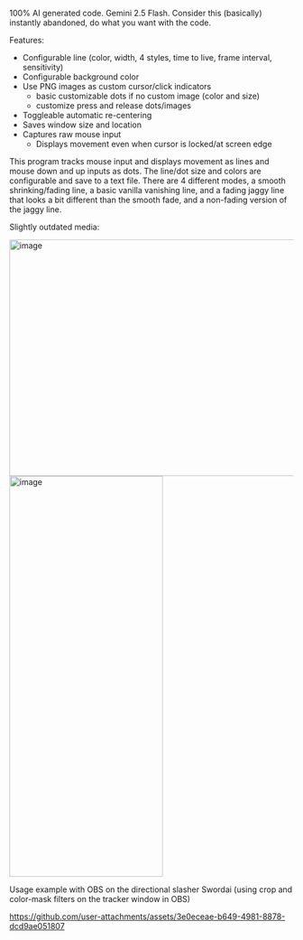 100% AI generated code.  Gemini 2.5 Flash.  Consider this (basically) instantly abandoned, do what you want with the code.

Features:
- Configurable line (color, width, 4 styles, time to live, frame interval, sensitivity)
- Configurable background color
- Use PNG images as custom cursor/click indicators
  - basic customizable dots if no custom image (color and size)
  - customize press and release dots/images
- Toggleable automatic re-centering
- Saves window size and location
- Captures raw mouse input
  - Displays movement even when cursor is locked/at screen edge


This program tracks mouse input and displays movement as lines and mouse down and up inputs as dots.  The line/dot size and colors are configurable and save to a text file.  There are 4 different modes, a smooth shrinking/fading line, a basic vanilla vanishing line, and a fading jaggy line that looks a bit different than the smooth fade, and a non-fading version of the jaggy line.



Slightly outdated media:

<img width="768" height="419" alt="image" src="https://github.com/user-attachments/assets/86e46593-7147-458d-8eb7-168aaf5d7e8c" />
<img width="272" height="710" alt="image" src="https://github.com/user-attachments/assets/7066a654-05ca-412e-b907-7bdc93485b7d" />

Usage example with OBS on the directional slasher Swordai (using crop and color-mask filters on the tracker window in OBS)

https://github.com/user-attachments/assets/3e0eceae-b649-4981-8878-dcd9ae051807

